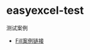 # easyexcel-test

测试案例

* [Fill案例链接](src/test/java/com/alibaba/easyexcel/test/demo/fill/FillTest.java)
